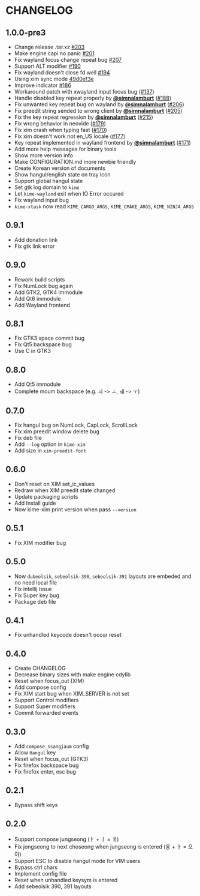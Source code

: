 # CHANGELOG

## 1.0.0-pre3

* Change release .tar.xz [#203](https://github.com/Riey/kime/issues/203)
* Make engine capi no panic [#201](https://github.com/Riey/kime/issues/201)
* Fix wayland focus change repeat bug [#207](https://github.com/Riey/kime/issues/207)
* Support ALT modifier [#190](https://github.com/Riey/kime/issues/190)
* Fix wayland doesn't close fd well [#194](https://github.com/Riey/kime/issues/194)
* Using xim sync mode [49d0ef3e](https://github.com/Riey/kime/commit/49d0ef3e0b473378881a396f394db09bff0d2a81)
* Improve indicator [#186](https://github.com/Riey/kime/issues/186)
* Workaround patch with xwayland input focus bug ([#137](https://github.com/Riey/kime/issues/137))
* Handle disabled key repeat properly by **[@simnalamburt]** ([#188](https://github.com/Riey/kime/issues/188))
* Fix unwanted key repeat bug on wayland by **[@simnalamburt]** ([#206](https://github.com/Riey/kime/issues/206))
* Fix preedit string sended to wrong client by **[@simnalamburt]** ([#205](https://github.com/Riey/kime/issues/205))
* Fix the key repeat regression by **[@simnalamburt]** ([#215](https://github.com/Riey/kime/issues/215))
* Fix wrong behavior in neovide ([#179](https://github.com/Riey/kime/issues/179))
* Fix xim crash when typing fast ([#170](https://github.com/Riey/kime/issues/170))
* Fix xim doesn't work not en_US locale ([#177](https://github.com/Riey/kime/issues/177))
* Key repeat implemented in wayland frontend by **[@simnalamburt]** ([#171](https://github.com/Riey/kime/issues/171))
* Add more help messages for binary tools
* Show more version info
* Make CONFIGURATION.md more newbie friendly
* Create Korean version of documents
* Show hangul/english state on tray icon
* Support global hangul state
* Set gtk log domain to `kime`
* Let `kime-wayland` exit when IO Error occured
* Fix wayland input bug
* `kime-xtask` now read `KIME_CARGO_ARGS`, `KIME_CMAKE_ARGS`, `KIME_NINJA_ARGS`

[@simnalamburt]: https://github.com/simnalamburt

## 0.9.1

* Add donation link
* Fix gtk link error

## 0.9.0

* Rework build scripts
* Fix NumLock bug again
* Add GTK2, GTK4 immodule
* Add Qt6 immodule
* Add Wayland frontend

## 0.8.1

* Fix GTK3 space commit bug
* Fix Qt5 backspace bug
* Use C in GTK3

## 0.8.0

* Add Qt5 immodule
* Complete moum backspace (e.g. ㅚ -> ㅗ, ㅞ -> ㅜ)

## 0.7.0

* Fix hangul bug on NumLock, CapLock, ScrollLock
* Fix xim preedit window delete bug
* Fix deb file
* Add `--log` option in `kime-xim`
* Add size in `xim-preedit-font`

## 0.6.0

* Don't reset on XIM set_ic_values
* Redraw when XIM preedit state changed
* Update packaging scripts
* Add Install guide
* Now kime-xim print version when pass `--version`

## 0.5.1

* Fix XIM modifier bug

## 0.5.0

* Now `dubeolsik`, `sebeolsik-390`, `sebeolsik-391` layouts are embeded and no need local file
* Fix intellij issue
* Fix Super key bug
* Package deb file

## 0.4.1

* Fix unhandled keycode doesn't occur reset

## 0.4.0

* Create CHANGELOG
* Decrease binary sizes with make engine cdylib
* Reset when focus_out (XIM)
* Add compose config
* Fix XIM start bug when XIM_SERVER is not set
* Support Control modifiers
* Support Super modifiers
* Commit forwarded events

## 0.3.0

* Add `compose_ssangjaum` config
* Allow `Hangul` key
* Reset when focus_out (GTK3)
* Fix firefox backspace bug
* Fix firefox enter, esc bug

## 0.2.1

* Bypass shift keys

## 0.2.0

* Support compose jungseong (ㅑ + ㅣ = ㅒ)
* Fix jongseong to next choseong when jungseong is entered (옹 + ㅏ = 오아)
* Support ESC to disable hangul mode for VIM users
* Bypass ctrl chars
* Implement config file
* Reset when unhandled keysym is entered
* Add sebeolsik 390, 391 layouts
